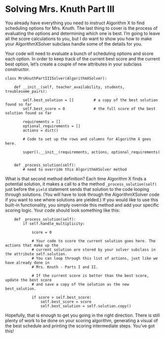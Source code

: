 # Solving Mrs. Knuth Part III

You already have everything you need to instruct Algorithm X to find scheduling options for Mrs. Knuth. The last thing to cover is the process of evaluating the options and determining which one is best. I’m going to leave all the score calculations to you, but I do want to show you how to make your AlgorithmXSolver subclass handle some of the details for you.

Your code will need to evaluate a bunch of scheduling options and score each option. In order to keep track of the current best score and the current best option, let’s create a couple of new attributes in your subclass constructor.

```
class MrsKnuthPartIIISolver(AlgorithmXSolver):

    def __init__(self, teacher_availability, students, troublesome_pairs):
        
        self.best_solution = []         # a copy of the best solution found so far
        self.best_score = 0             # the full score of the best solution found so far

        requirements = []
        optional_requirements = []
        actions = dict()

        # Code to set up the rows and columns for Algorithm X goes here.

        super().__init__(requirements, actions, optional_requirements)


    def _process_solution(self):
        # need to override this AlgorithmXSolver method
```

What is that second method definition? Each time Algorithm X finds a potential solution, it makes a call to a the method `_process_solution(self)` just before the `yield` statement sends that solution to the code looping through solutions. (You will have to look through the AlgorithmXSolver code if you want to see where solutions are yielded.) If you would like to use this built-in functionality, you simply override this method and add your specific scoring logic. Your code should look something like this:


```
    def _process_solution(self):
        if self.handle_multiplicity:

            score = 0

            # Your code to score the current solution goes here. The actions that make up the
            # current solution are stored by your solver subclass in the attribute self.solution.
            # You can loop through this list of actions, just like we have already done in
            # Mrs. Knuth - Parts I and II.

            # If the current score is better than the best score, update the best score
            # and save a copy of the solution as the new best_solution.

            if score > self.best_score:
                self.best_score = score
                self.best_solution = self.solution.copy()
```

Hopefully, that is enough to get you going in the right direction. There is still plenty of work to be done on your scoring algorithm, generating a visual of the best schedule and printing the scoring intermediate steps. You've got this!

